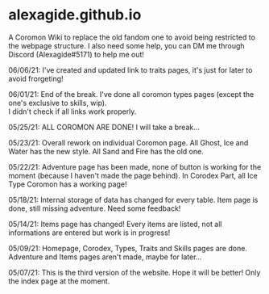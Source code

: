 # alexagide.github.io
A Coromon Wiki to replace the old fandom one to avoid being restricted to the webpage structure.
I also need some help, you can DM me through Discord (Alexagide#5171) to help me out!
<p>06/06/21: I've created and updated link to traits pages, it's just for later to avoid frorgeting!</p>
<p>06/01/21: End of the break. I've done all coromon types pages (except the one's exclusive to skills, wip).<br>
  I didn't check if all links work properly.</p>
  <p>05/25/21: ALL COROMON ARE DONE! I will take a break...</p>
  <p>05/23/21: Overall rework on individual Coromon page. All Ghost, Ice and Water has the new style. All Sand and Fire has the old one.</p>
  <p>05/22/21: Adventure page has been made, none of button is working for the moment (because I haven't made the page behind). In Corodex Part, all Ice Type Coromon has a working page!</p>
  <p>05/18/21: Internal storage of data has changed for every table. Item page is done, still missing adventure. Need some feedback!</p>
  <p>05/14/21: Items page has changed! Every items are listed, not all informations are entered but work is in progress!</p>
  <p>05/09/21: Homepage, Corodex, Types, Traits and Skills pages are done. Adventure and Items pages aren't made, maybe for later...</p>
  <p>05/07/21: This is the third version of the website. Hope it will be better! Only the index page at the moment.</p>
